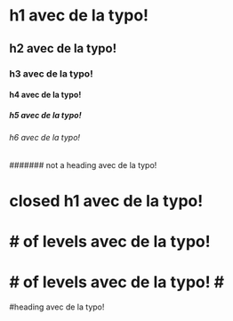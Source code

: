 # h1 avec de la typo!

## h2 avec de la typo!

### h3 avec de la typo!

#### h4 avec de la typo!

##### h5 avec de la typo!

###### h6 avec de la typo!

####### not a heading avec de la typo!

# closed h1 avec de la typo! #

#

##

# # of levels avec de la typo!

# # of levels avec de la typo! # #

#heading avec de la typo!